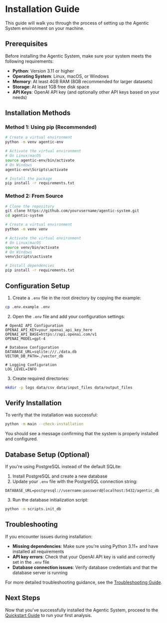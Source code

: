 # Installation Guide

This guide will walk you through the process of setting up the Agentic System environment on your machine.

## Prerequisites

Before installing the Agentic System, make sure your system meets the following requirements:

- **Python**: Version 3.11 or higher
- **Operating System**: Linux, macOS, or Windows
- **Memory**: At least 4GB RAM (8GB recommended for larger datasets)
- **Storage**: At least 1GB free disk space
- **API Keys**: OpenAI API key (and optionally other API keys based on your needs)

## Installation Methods

### Method 1: Using pip (Recommended)

```bash
# Create a virtual environment
python -m venv agentic-env

# Activate the virtual environment
# On Linux/macOS
source agentic-env/bin/activate
# On Windows
agentic-env\Scripts\activate

# Install the package
pip install -r requirements.txt
```

### Method 2: From Source

```bash
# Clone the repository
git clone https://github.com/yourusername/agentic-system.git
cd agentic-system

# Create a virtual environment
python -m venv venv

# Activate the virtual environment
# On Linux/macOS
source venv/bin/activate
# On Windows
venv\Scripts\activate

# Install dependencies
pip install -r requirements.txt
```

## Configuration Setup

1. Create a `.env` file in the root directory by copying the example:

```bash
cp .env.example .env
```

2. Open the `.env` file and add your configuration settings:

```
# OpenAI API Configuration
OPENAI_API_KEY=your_openai_api_key_here
OPENAI_API_BASE=https://api.openai.com/v1
OPENAI_MODEL=gpt-4

# Database Configuration
DATABASE_URL=sqlite:///./data.db
VECTOR_DB_PATH=./vector_db

# Logging Configuration
LOG_LEVEL=INFO
```

3. Create required directories:

```bash
mkdir -p logs data/csv data/input_files data/output_files
```

## Verify Installation

To verify that the installation was successful:

```bash
python -m main --check-installation
```

You should see a message confirming that the system is properly installed and configured.

## Database Setup (Optional)

If you're using PostgreSQL instead of the default SQLite:

1. Install PostgreSQL and create a new database
2. Update your `.env` file with the PostgreSQL connection string:

```
DATABASE_URL=postgresql://username:password@localhost:5432/agentic_db
```

3. Run the database initialization script:

```bash
python -m scripts.init_db
```

## Troubleshooting

If you encounter issues during installation:

- **Missing dependencies**: Make sure you're using Python 3.11+ and have installed all requirements
- **API key errors**: Check that your OpenAI API key is valid and correctly set in the `.env` file
- **Database connection issues**: Verify database credentials and that the database server is running

For more detailed troubleshooting guidance, see the [Troubleshooting Guide](../troubleshooting/installation_issues.md).

## Next Steps

Now that you've successfully installed the Agentic System, proceed to the [Quickstart Guide](quickstart.md) to run your first analysis.
